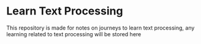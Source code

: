 # Learn Text Processing
This repository is made for notes on journeys to learn text processing, any learning related to text processing will be stored here
 
